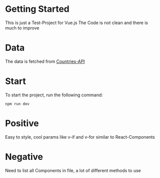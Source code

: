 # Getting Started

This is just a Test-Project for Vue.js
The Code is not clean and there is much to improve

# Data
The data is fetched from [Countries-API](https://restcountries.eu/rest/v2/all)

# Start
To start the project, run the following command:

```npm run dev```

# Positive
Easy to style, cool params like v-if and v-for similar to React-Components

# Negative
Need to list all Components in file, a lot of different methods to use